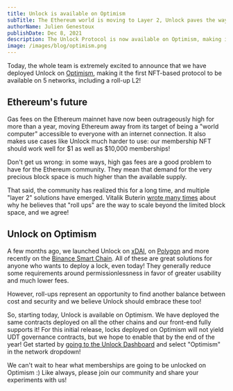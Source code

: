 ```yaml
---
title: Unlock is available on Optimism
subTitle: The Ethereum world is moving to Layer 2, Unlock paves the way
authorName: Julien Genestoux
publishDate: Dec 8, 2021
description: The Unlock Protocol is now available on Optimism, making it the first NFT-based protocol to be available on 5 networks, including a roll-up L2!
image: /images/blog/optimism.png
---
```


Today, the whole team is extremely excited to announce that we have deployed Unlock on [Optimism](https://www.optimism.io/about), making it the first NFT-based protocol to be available on 5 networks, including a roll-up L2!

## Ethereum's future

Gas fees on the Ethereum mainnet have now been outrageously high for more than a year, moving Ethereum away from its target of being a "world computer" accessible to everyone with an internet connection. It also makes use cases like Unlock much harder to use: our membership NFT should work well for $1 as well as $10,000 memberships!

Don't get us wrong: in some ways, high gas fees are a good problem to have for the Ethereum community. They mean that demand for the very precious block space is much higher than the available supply.

That said, the community has realized this for a long time, and multiple "layer 2" solutions have emerged. Vitalik Buterin [wrote many times](https://vitalik.eth.limo/2021/12/06/endgame.html) about why he believes that "roll ups" are the way to scale beyond the limited block space, and we agree!

## Unlock on Optimism

A few months ago, we launched Unlock on [xDAI](/blog/xdai), on [Polygon](/blog/unlock-on-polygon) and more recently on the [Binance Smart Chain](/blog/binance-smart-chain). All of these are great solutions for anyone who wants to deploy a lock, even today! They generally reduce some requirements around permissionlessness in favor of greater usability and much lower fees.

However, roll-ups represent an opportunity to find another balance between cost and security and we believe Unlock should embrace these too!

So, starting today, Unlock is available on Optimism. We have deployed the same contracts deployed on all the other chains and our front-end fully supports it! For this initial release, locks deployed on Optimism will not yield UDT governance contracts, but we hope to enable that by the end of the year! Get started by [going to the Unlock Dashboard](https://app.unlock-protocol.com/dashboard) and select "Optimism" in the network dropdown!

We can't wait to hear what memberships are going to be unlocked on Optimism :) Like always, please join our community and share your experiments with us!
